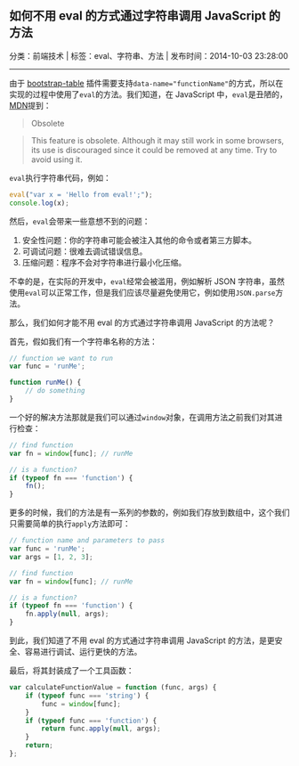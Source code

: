 ## 如何不用 eval 的方式通过字符串调用 JavaScript 的方法

分类：前端技术 | 标签：eval、字符串、方法 | 发布时间：2014-10-03 23:28:00

___

由于 [bootstrap-table](https://github.com/wenzhixin/bootstrap-table) 插件需要支持`data-name="functionName"`的方式，所以在实现的过程中使用了`eval`的方法。我们知道，在 JavaScript 中，`eval`是丑陋的，[MDN](https://developer.mozilla.org/en-US/docs/Web/JavaScript/Reference/Global_Objects/Object/eval)提到：

> Obsolete

> This feature is obsolete. Although it may still work in some browsers, its use is discouraged since it could be removed at any time. Try to avoid using it.

`eval`执行字符串代码，例如：
```js
eval("var x = 'Hello from eval!';");
console.log(x);
```

然后，`eval`会带来一些意想不到的问题：

1. 安全性问题：你的字符串可能会被注入其他的命令或者第三方脚本。
2. 可调试问题：很难去调试错误信息。
3. 压缩问题：程序不会对字符串进行最小化压缩。

不幸的是，在实际的开发中，`eval`经常会被滥用，例如解析 JSON 字符串，虽然使用`eval`可以正常工作，但是我们应该尽量避免使用它，例如使用`JSON.parse`方法。

那么，我们如何才能不用 eval 的方式通过字符串调用 JavaScript 的方法呢？

首先，假如我们有一个字符串名称的方法：
```js
// function we want to run
var func = 'runMe';

function runMe() {
    // do something
}
```

一个好的解决方法那就是我们可以通过`window`对象，在调用方法之前我们对其进行检查：
```js
// find function
var fn = window[func]; // runMe

// is a function?
if (typeof fn === 'function') {
    fn();
}
```

更多的时候，我们的方法是有一系列的参数的，例如我们存放到数组中，这个我们只需要简单的执行`apply`方法即可：
```js
// function name and parameters to pass
var func = 'runMe';
var args = [1, 2, 3];

// find function
var fn = window[func]; // runMe

// is a function?
if (typeof fn === 'function') {
    fn.apply(null, args);
}
```

到此，我们知道了不用 eval 的方式通过字符串调用 JavaScript 的方法，是更安全、容易进行调试、运行更快的方法。

最后，将其封装成了一个工具函数：
```js
var calculateFunctionValue = function (func, args) {
    if (typeof func === 'string') {
        func = window[func];
    }
    if (typeof func === 'function') {
        return func.apply(null, args);
    }
    return;
};
```